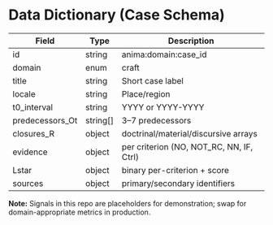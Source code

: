 # Data Dictionary (Case Schema)

Field | Type | Description
---|---|---
id | string | anima:domain:case_id
domain | enum | craft|commerce|law|philosophy|painting|architecture|poetry|physics|mathematics|computing
title | string | Short case label
locale | string | Place/region
t0_interval | string | YYYY or YYYY-YYYY
predecessors_Ot | string[] | 3–7 predecessors
closures_R | object | doctrinal/material/discursive arrays
evidence | object | per criterion (NO, NOT_RC, NN, IF, Ctrl)
Lstar | object | binary per-criterion + score
sources | object | primary/secondary identifiers

**Note:** Signals in this repo are placeholders for demonstration; swap for domain-appropriate metrics in production.
